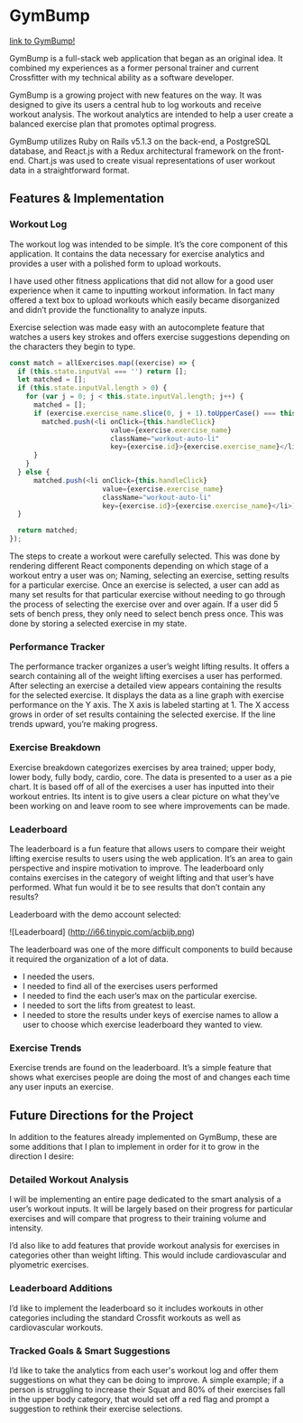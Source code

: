 # GymBump

[link to GymBump!](https://gymbump.herokuapp.com/#/)

GymBump is a full-stack web application that began as an original idea. It combined my experiences as a former personal trainer and current Crossfitter with my technical ability as a software developer.

GymBump is a growing project with new features on the way. It was designed to give its users a central hub to log workouts and receive workout analysis. The workout analytics are intended to help a user create a balanced exercise plan that promotes optimal progress.

GymBump utilizes Ruby on Rails v5.1.3 on the back-end, a PostgreSQL database, and React.js with a Redux architectural framework on the front-end. Chart.js was used to create visual representations of user workout data in a straightforward format.

## Features & Implementation

### Workout Log

The workout log was intended to be simple. It’s the core component of this application. It contains the data necessary for exercise analytics and provides a user with a polished form to upload workouts.

I have used other fitness applications that did not allow for a good user experience when it came to inputting workout information. In fact many offered a text box to upload workouts which easily became disorganized and didn’t provide the functionality to analyze inputs.

Exercise selection was made easy with an autocomplete feature that watches a users key strokes and offers exercise suggestions depending on the characters they begin to type.

```javascript
const match = allExercises.map((exercise) => {
  if (this.state.inputVal === '') return [];
  let matched = [];
  if (this.state.inputVal.length > 0) {
    for (var j = 0; j < this.state.inputVal.length; j++) {
      matched = [];
      if (exercise.exercise_name.slice(0, j + 1).toUpperCase() === this.state.inputVal.slice(0, j + 1).toUpperCase()) {
        matched.push(<li onClick={this.handleClick}
                         value={exercise.exercise_name}
                         className="workout-auto-li"
                         key={exercise.id}>{exercise.exercise_name}</li>);
      }
    }
  } else {
      matched.push(<li onClick={this.handleClick}
                       value={exercise.exercise_name}
                       className="workout-auto-li"
                       key={exercise.id}>{exercise.exercise_name}</li>)
  }

  return matched;
});

```

The steps to create a workout were carefully selected. This was done by rendering different React components depending on which stage of a workout entry a user was on; Naming, selecting an exercise, setting results for a particular exercise.
Once an exercise is selected, a user can add as many set results for that particular exercise without needing to go through the process of selecting the exercise over and over again. If a user did 5 sets of bench press, they only need to select bench press once. This was done by storing a selected exercise in my state.

### Performance Tracker

The performance tracker organizes a user’s weight lifting results. It offers a search containing all of the weight lifting exercises a user has performed. After selecting an exercise a detailed view appears containing the results for the selected exercise. It displays the data as a line graph with exercise performance on the Y axis. The X axis is labeled starting at 1. The X access grows in order of set results containing the selected exercise. If the line trends upward, you’re making progress.  

### Exercise Breakdown

Exercise breakdown categorizes exercises by area trained; upper body, lower body, fully body, cardio, core. The data is presented to a user as a pie chart. It is based off of all of the exercises a user has inputted into their workout entries. Its intent is to give users a clear picture on what they’ve been working on and leave room to see where improvements can be made.

### Leaderboard

The leaderboard is a fun feature that allows users to compare their weight lifting exercise results to users using the web application. It’s an area to gain perspective and inspire motivation to improve. The leaderboard only contains exercises in the category of weight lifting and that user’s have performed. What fun would it be to see results that don’t contain any results?

Leaderboard with the demo account selected:

![Leaderboard]
(http://i66.tinypic.com/acbijb.png)

The leaderboard was one of the more difficult components to build because it required the organization of a lot of data.

* I needed the users.
* I needed to find all of the exercises users performed
* I needed to find the each user’s max on the particular exercise.
* I needed to sort the lifts from greatest to least.
* I needed to store the results under keys of exercise names to allow a user to choose which exercise leaderboard they wanted to view.

### Exercise Trends

Exercise trends are found on the leaderboard. It’s a simple feature that shows what exercises people are doing the most of and changes each time any user inputs an exercise.

## Future Directions for the Project

In addition to the features already implemented on GymBump, these are some additions that I plan to implement in order for it to grow in the direction I desire:

### Detailed Workout Analysis

I will be implementing an entire page dedicated to the smart analysis of a user’s workout inputs. It will be largely based on their progress for particular exercises and will compare that progress to their training volume and intensity.

I’d also like to add features that provide workout analysis for exercises in categories other than weight lifting. This would include cardiovascular and plyometric exercises.

### Leaderboard Additions

I’d like to implement the leaderboard so it includes workouts in other categories including the standard Crossfit workouts as well as cardiovascular workouts.

### Tracked Goals & Smart Suggestions

I’d like to take the analytics from each user's workout log and offer them suggestions on what they can be doing to improve. A simple example; if a person is struggling to increase their Squat and 80% of their exercises fall in the upper body category, that would set off a red flag and prompt a suggestion to rethink their exercise selections.
